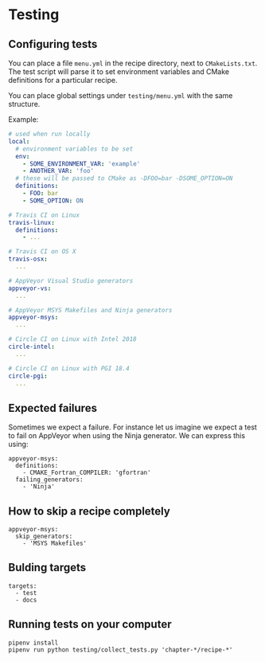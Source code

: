 # Testing


## Configuring tests

You can place a file `menu.yml` in the recipe directory, next to `CMakeLists.txt`.
The test script will parse it to set environment variables and CMake definitions for a particular recipe.

You can place global settings under `testing/menu.yml` with the same structure.

Example:
```yaml
# used when run locally
local:
  # environment variables to be set
  env:
    - SOME_ENVIRONMENT_VAR: 'example'
    - ANOTHER_VAR: 'foo'
  # these will be passed to CMake as -DFOO=bar -DSOME_OPTION=ON
  definitions:
    - FOO: bar
    - SOME_OPTION: ON

# Travis CI on Linux
travis-linux:
  definitions:
    - ...

# Travis CI on OS X
travis-osx:
  ...

# AppVeyor Visual Studio generators
appveyor-vs:
  ...

# AppVeyor MSYS Makefiles and Ninja generators
appveyor-msys:
  ...

# Circle CI on Linux with Intel 2018
circle-intel:
  ...

# Circle CI on Linux with PGI 18.4
circle-pgi:
  ...
```


## Expected failures

Sometimes we expect a failure. For instance let us imagine we expect
a test to fail on AppVeyor when using the Ninja generator. We can express this using:

```
appveyor-msys:
  definitions:
    - CMAKE_Fortran_COMPILER: 'gfortran'
  failing_generators:
    - 'Ninja'
```


## How to skip a recipe completely

```
appveyor-msys:
  skip_generators:
    - 'MSYS Makefiles'
```


## Bulding targets

```
targets:
  - test
  - docs
```


## Running tests on your computer

```shell
pipenv install
pipenv run python testing/collect_tests.py 'chapter-*/recipe-*'
```
